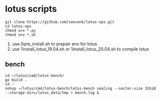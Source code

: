 # lotus scripts

```
git clone https://github.com/vanvank/lotus-ops.git
cd lotus-ops
chmod u+x *.py
chmod u+x *.sh
```

1. use 0pre_install.sh to prepair env for lotus
2. use 1install_lotus_18.04.sh or 1install_lotus_20.04.sh to compile lotus

## bench
```
cd ~/lotus/cmd/lotus-bench/
go build .
cd ~
nohup ~/lotus/cmd/lotus-bench/lotus-bench sealing --sector-size 32GiB --storage-dir=/lotus_data/tmp > bench.log &
```
